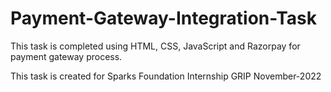 # Payment-Gateway-Integration-Task
This task is completed using HTML, CSS, JavaScript and Razorpay for payment gateway process. 

This task is created for Sparks Foundation Internship GRIP November-2022
